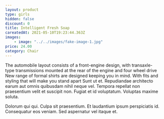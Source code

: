 ```yaml
---
layout: product
type: girls
hidden: false
discount: 0
title: Intelligent Fresh Soap
careatedAt: 2021-05-10T19:23:44.363Z
images:
    - image: "../../images/fake-image-1.jpg"
price: 24.00
category: Chair
---
```

The automobile layout consists of a front-engine design, with transaxle-type transmissions mounted at the rear of the engine and four wheel drive
New range of formal shirts are designed keeping you in mind. With fits and styling that will make you stand apart
Sunt ut et. Repudiandae architecto earum aut omnis quibusdam nihil neque vel. Tempora repellat non praesentium velit et suscipit non. Fugiat et id voluptatum. Voluptas maxime soluta.
 Dolorum qui qui. Culpa sit praesentium. Et laudantium ipsum perspiciatis id. Consequatur eos veniam. Sed aspernatur vel itaque et.
